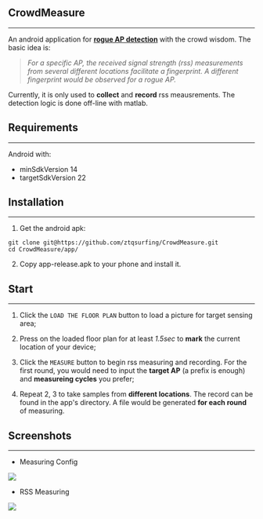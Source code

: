 ## CrowdMeasure
----------


An android application for **[rogue AP detection][1]** with the crowd wisdom. The basic idea is: 

> *For a specific AP, the received signal strength (rss) measurements from several different locations facilitate a fingerprint. A different fingerprint would be observed for a rogue AP.*

Currently, it is only used to **collect** and **record** rss meausrements. The detection logic is done off-line with matlab.


## Requirements 
----------

Android with:

 - minSdkVersion 14
 - targetSdkVersion 22


## Installation
----------

1. Get the android apk:

```
git clone git@https://github.com/ztqsurfing/CrowdMeasure.git
cd CrowdMeasure/app/
``` 

2. Copy app-release.apk to your phone and install it.


## Start
----------
1. Click the `LOAD THE FLOOR PLAN` button to load a picture for target sensing area;

2. Press on the loaded floor plan for at least *1.5sec* to **mark** the current location of your device;

3. Click the `MEASURE` button to begin rss measuring and recording. For the first round, you would need to input the **target AP** (a prefix is enough) and **measureing cycles** you prefer;

4. Repeat 2, 3 to take samples from **different locations**. The record can be found in the app's directory. A file would be generated **for each round** of measuring.


## Screenshots
----------

* Measuring Config

![](https://raw.githubusercontent.com/ztqsurfing/CrowdMeasure/master/app/screenshot/screenshot1.jpg)

* RSS Measuring

![](https://raw.githubusercontent.com/ztqsurfing/CrowdMeasure/master/app/screenshot/screenshot2.jpg)


  [1]: https://en.wikipedia.org/wiki/Rogue_access_point
